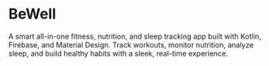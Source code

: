 # BeWell
A smart all-in-one fitness, nutrition, and sleep tracking app built with Kotlin, Firebase, and Material Design. Track workouts, monitor nutrition, analyze sleep, and build healthy habits with a sleek, real-time experience.
